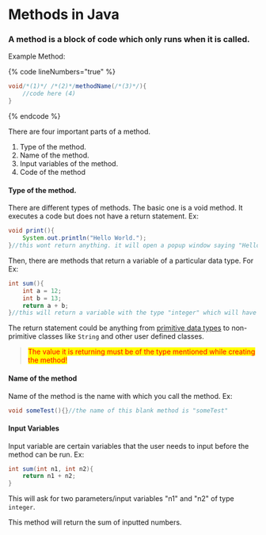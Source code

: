 # Methods in Java

### A method is a block of code which only runs when it is called.

Example Method:

{% code lineNumbers="true" %}
```java
void/*(1)*/ /*(2)*/methodName(/*(3)*/){
	//code here (4)
}
```
{% endcode %}

There are four important parts of a method.

1. Type of the method.
2. Name of the method.
3. Input variables of the method.
4. Code of the method

#### Type of the method.

There are different types of methods. The basic one is a void method. It executes a code but does not have a return statement. Ex:

```java
void print(){
    System.out.println("Hello World.");
}//this wont return anything. it will open a popup window saying "Hello World."
```

Then, there are methods that return a variable of a particular data type. For Ex:

```java
int sum(){
    int a = 12;
    int b = 13;
    return a + b;
}//this will return a variable with the type "integer" which will have the value 25
```

The return statement could be anything from [primitive data types](primitive-data-types-in-java.md) to non-primitive classes like `String` and other user defined classes.

> <mark style="color:red;">The value it is returning must be of the type mentioned while creating the method!</mark>

#### Name of the method

Name of the method is the name with which you call the method. Ex:

```java
void someTest(){}//the name of this blank method is "someTest"
```

#### Input Variables

Input variable are certain variables that the user needs to input before the method can be run. Ex:

```java
int sum(int n1, int n2){
    return n1 + n2;
}
```

This will ask for two parameters/input variables "n1" and "n2" of type `integer`.

This method will return the sum of inputted numbers.
